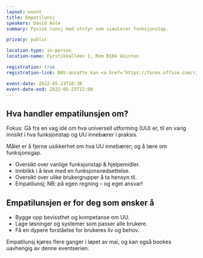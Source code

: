 ```yaml
---
layout: event
title: Empatilunsj
speakers: David Hole
summary: Fysisk lunsj med utstyr som simulerer funksjonstap.

privacy: public

location-type: in-person
location-name: Fyrstikkalléen 1, Rom B104 Gnisten

registration: true
registration-link: NAV-ansatte kan <a href='https://forms.office.com/r/PNcr0xvYNw?lang=no'>melde seg på via Forms</a>.  Andre kan melde seg på via <a href='mailto:universell.utforming@nav.no?subject=&quot;Påmelding til empatilunsj 23. mai&quot;'>epost</a>. Påmeldingsfrist søndag den 22. kl. 16.00."

event-date: 2022-05-23T10:30
event-date-end: 2022-05-23T12:00
---
```

## Hva handler empatilunsjen om?
Fokus: Gå fra en vag idé om hva universell utforming (UU) er, til en varig innsikt i hva funksjonstap og UU innebærer i praksis.

Målet er å fjerne usikkerhet om hva UU innebærer; og å lære om funksjonsgap.

- Oversikt over vanlige funksjonstap & hjelpemidler.
- Innblikk i å leve med en funksjonsnedsettelse.
- Oversikt over ulike brukergrupper å ta hensyn til.
- Empatilunsj; NB: på egen regning – og eget ansvar!

## Empatilunsjen er for deg som ønsker å
- Bygge opp bevissthet og kompetanse om UU.
- Lage løsninger og systemer som passer alle brukere.
- Få en dypere forståelse for brukeres liv og behov.

Empatilunsj kjøres flere ganger i løpet av mai, og kan også bookes uavhengig av denne eventserien.
